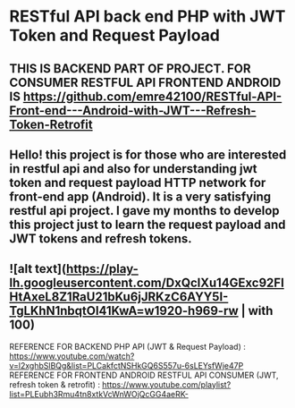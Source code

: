 # RESTful API back end PHP with JWT Token and Request Payload
THIS IS BACKEND PART OF PROJECT. FOR CONSUMER RESTFUL API FRONTEND ANDROID IS https://github.com/emre42100/RESTful-API-Front-end---Android-with-JWT---Refresh-Token-Retrofit
--------
Hello! this project is for those who are interested in restful api and also for understanding jwt token and request payload HTTP network for front-end app (Android). It is a very satisfying restful api project. I gave my months to develop this project just to learn the request payload and JWT tokens and refresh tokens.<br>
------------------------------------------------------------------------------------------------------------------------------------------------------------------------

![alt text](https://play-lh.googleusercontent.com/DxQclXu14GExc92FIHtAxeL8Z1RaU21bKu6jJRKzC6AYY5I-TgLKhN1nbqtOI41KwA=w1920-h969-rw | with 100)
------------------------------------------------------------------------------------------------------------------------------------------------------------------------
REFERENCE FOR BACKEND PHP API (JWT & Request Payload) : https://www.youtube.com/watch?v=l2xghbSlBQg&list=PLCakfctNSHkGQ6S557u-6sLEYsfWje47P<br>
REFERENCE FOR FRONTEND ANDROID RESTFUL API CONSUMER (JWT, refresh token & retrofit) : https://www.youtube.com/playlist?list=PLEubh3Rmu4tn8xtkVcWnWOjQcGG4aeRK-
